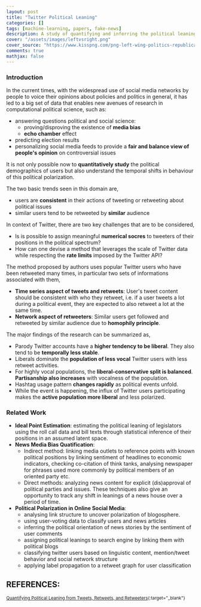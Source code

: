 ```yaml
---
layout: post
title: "Twitter Political Leaning"
categories: []
tags: [machine-learning, papers, fake-news]
description: A study of quantifying and inferring the political leanings of Twitter users as a convex optimization problem to understand political demographics and temporal dynamics of users.
cover: "/assets/images/leftvsright.png"
cover_source: "https://www.kisspng.com/png-left-wing-politics-republican-party-left%E2%80%93right-p-5569097/preview.html"
comments: true
mathjax: false
---
```


### Introduction 

In the current times, with the widespread use of social media networks by people to voice their opinions about policies and politics in general, it has led to a big set of data that enables new avenues of research in computational political science, such as:

- answering questions political and social science:
    + proving/disproving the existence of **media bias**
    + **echo chamber** effect
- predicting election results
- personalizing social media feeds to provide a **fair and balance view of people's opinion** on controversial issues

It is not only possible now to **quantitatively study** the political demographics of users but also understand the temporal shifts in behaviour of this political polarization.

The two basic trends seen in this domain are,

- users are **consistent** in their actions of tweeting or retweeting about political issues
- similar users tend to be retweeted by **similar** audience

In context of Twitter, there are two key challenges that are to be considered,

- Is is possible to assign meaningful **numerical socres** to tweeters of their positions in the political spectrum?
- How can one devise a method that leverages the scale of Twitter data while respecting the **rate limits** imposed by the Twitter API?

The method proposed by authors uses popular Twitter users who have been retweeted many times, in particular two sets of informations associated with them,

- **Time series aspect of tweets and retweets**: User's tweet content should be consistent with who they retweet, i.e. if a user tweets a lot during a political event, they are expected to also retweet a lot at the same time.
- **Network aspect of retweeters**: Similar users get followed and retweeted by similar audience due to **homophily principle**.

The major findings of the research can be summarized as,

- Parody Twitter accounts have a **higher tendency to be liberal**. They also tend to be **temporally less stable**.
- Liberals dominate the **population of less vocal** Twitter users with less retweet activities.
- For highly vocal populations, the **liberal-conservative split is balanced**. **Partisanship also increases** with vocalness of the population.
- Hashtag usage pattern **changes rapidly** as political events unfold.
- While the event is happening, the influx of Twitter users participating makes the **active population more liberal** and less polarized.

### Related Work

- **Ideal Point Estimation**: estimating the political leaning of legislators using the roll call data and bill texts through statistical inference of their positions in an assumed latent space.
- **News Media Bias Quatification**: 
    + Indirect method: linking media outlets to reference points with known political positions by linking sentiment of headlines to economic indicators, checking co-citation of think tanks, analysing newspaper for phrases used more commonly by political members of an oriented party etc. 
    + Direct methods: analyzing news content for explicit (dis)approval of political parties and issues. These techniques also give an opportunity to track any shift in leanings of a news house over a period of time.
- **Political Polarization in Online Social Media**:
    + analysing link structure to uncover polarization of blogosphere.
    + using user-voting data to classify users and news articles
    + inferring the political orientation of news stories by the sentiment of user comments
    + assigning political leanings to search engine by linking them with political blogs
    + classifying twitter users based on linguistic content, mention/tweet behavior and social network structure
    + applying label propagation to a retweet graph for user classification

## REFERENCES:

<small>[Quantifying Political Leaning from Tweets, Retweets, and Retweeters](https://ieeexplore.ieee.org/abstract/document/7454756){:target="_blank"}</small><br>